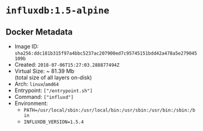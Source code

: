 # `influxdb:1.5-alpine`

## Docker Metadata

- Image ID: `sha256:ddc181b315f97a4bbc5237ac207900ed7c95745151bdd42a478a5e279045109b`
- Created: `2018-07-06T15:27:03.288877494Z`
- Virtual Size: ~ 81.39 Mb  
  (total size of all layers on-disk)
- Arch: `linux`/`amd64`
- Entrypoint: `["/entrypoint.sh"]`
- Command: `["influxd"]`
- Environment:
  - `PATH=/usr/local/sbin:/usr/local/bin:/usr/sbin:/usr/bin:/sbin:/bin`
  - `INFLUXDB_VERSION=1.5.4`
